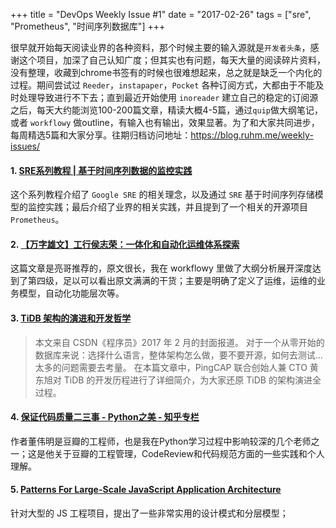 +++
title = "DevOps Weekly Issue #1"
date = "2017-02-26"
tags = ["sre", "Prometheus", "时间序列数据库"]
+++

很早就开始每天阅读业界的各种资料，那个时候主要的输入源就是`开发者头条`，感谢这个项目，加深了自己认知广度；但其实也有问题，每天大量的阅读碎片资料，没有整理，收藏到chrome书签有的时候也很难想起来，总之就是缺乏一个内化的过程。期间尝试过 `Reeder`，`instapaper`，`Pocket` 各种订阅方式，大都由于不能及时处理导致进行不下去；直到最近开始使用 `inoreader` 建立自己的稳定的订阅源之后，每天大约能浏览100-200篇文章，精读大概4-5篇，通过`quip`做大纲笔记，或者 `workflowy` 做outline，有输入也有输出，效果显著。为了和大家共同进步，每周精选5篇和大家分享。往期归档访问地址：https://blog.ruhm.me/weekly-issues/


#### 1. [SRE系列教程 | 基于时间序列数据的监控实践](http://blog.dataman-inc.com/shurenyun-sre-207/)

这个系列教程介绍了 `Google SRE` 的相关理念，以及通过 `SRE` 基于时间序列存储模型的监控实践；最后介绍了业界的相关实践，并且提到了一个相关的开源项目 `Prometheus`。


#### 2. [【万字雄文】工行侯志荣：一体化和自动化运维体系探索](http://mp.weixin.qq.com/s/_hnbuJuAOiuPZiAojq7ZhQ)

这篇文章是亮哥推荐的，原文很长，我在 workflowy 里做了大纲分析展开深度达到了第四级，足以可以看出原文满满的干货；主要是明确了定义了运维，运维的业务模型，自动化功能层次等。

#### 3. [TiDB 架构的演进和开发哲学](http://mp.weixin.qq.com/s?__biz=MzI3NDIxNTQyOQ%3D%3D&chksm=eb162350dc61aa46dfc8156b5b92d404d0785b5dff60bd1e6bca42a60109cf1dc30857f1e811&idx=1&mid=2247484474&sn=0d9a5ab3beb2783cfca3d3b22a567dfc)

> 本文来自 CSDN《程序员》2017 年 2 月的封面报道。
对于一个从零开始的数据库来说：选择什么语言，整体架构怎么做，要不要开源，如何去测试…太多的问题需要去考量。
在本篇文章中，PingCAP 联合创始人兼 CTO 黄东旭对 TiDB 的开发历程进行了详细简介，为大家还原 TiDB 的架构演进全过程。

#### 4. [保证代码质量二三事 - Python之美 - 知乎专栏](https://zhuanlan.zhihu.com/p/22338225?hmsr=toutiao.io&utm_medium=toutiao.io&utm_source=toutiao.io)

作者董伟明是豆瓣的工程师，也是我在Python学习过程中影响较深的几个老师之一；这是他关于豆瓣的工程管理，CodeReview和代码规范方面的一些实践和个人理解。

#### 5. [Patterns For Large-Scale JavaScript Application Architecture](https://addyosmani.com/largescalejavascript/)

针对大型的 JS 工程项目，提出了一些非常实用的设计模式和分层模型；


